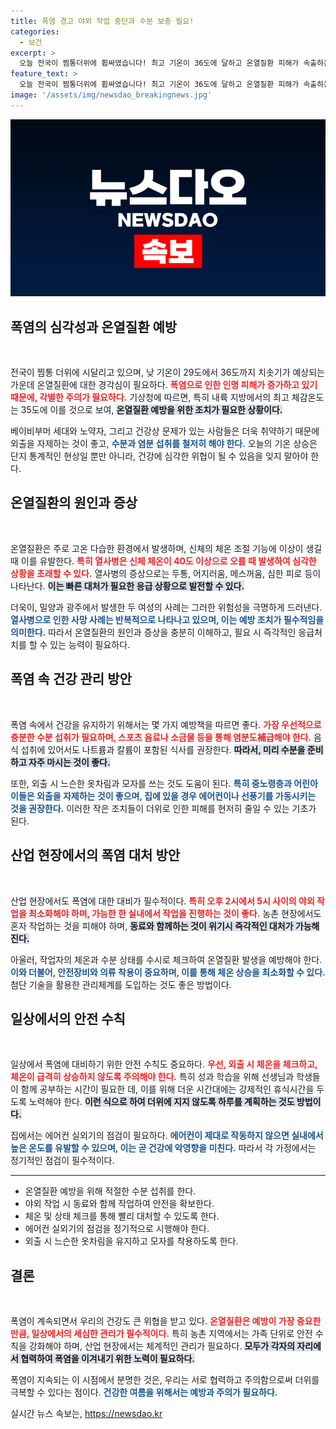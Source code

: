 ```yaml
---
title: 폭염 경고 야외 작업 중단과 수분 보충 필요!
categories:
  - 보건
excerpt: >
  오늘 전국이 찜통더위에 휩싸였습니다! 최고 기온이 36도에 달하고 온열질환 피해가 속출하는 가운데, 안전을 위한 수칙이 절실합니다. 더위 속 생명을 지키는 방법을 지금 확인하세요!
feature_text: >
  오늘 전국이 찜통더위에 휩싸였습니다! 최고 기온이 36도에 달하고 온열질환 피해가 속출하는 가운데, 안전을 위한 수칙이 절실합니다. 더위 속 생명을 지키는 방법을 지금 확인하세요!
image: '/assets/img/newsdao_breakingnews.jpg'
---
```


<p><img src="/assets/img/newsdao_breakingnews.jpg" alt="pcversion 속보" /></p>

<h2 data-ke-size="size26">폭염의 심각성과 온열질환 예방</h2>

<p data-ke-size="size16">&nbsp;</p>  

<p>전국이 찜통 더위에 시달리고 있으며, 낮 기온이 29도에서 36도까지 치솟기가 예상되는 가운데 온열질환에 대한 경각심이 필요하다. <b><span style="color: #ee2323;">폭염으로 인한 인명 피해가 증가하고 있기 때문에, 각별한 주의가 필요하다.</span></b> 기상청에 따르면, 특히 내륙 지방에서의 최고 체감온도는 35도에 이를 것으로 보여, <b><span style="background-color: #21538527;">온열질환 예방을 위한 조치가 필요한 상황이다.</span></b> </p>

<p>베이비부머 세대와 노약자, 그리고 건강상 문제가 있는 사람들은 더욱 취약하기 때문에 외출을 자제하는 것이 좋고, <b><span style="color: #1a5490;">수분과 염분 섭취를 철저히 해야 한다.</span></b> 오늘의 기온 상승은 단지 통계적인 현상일 뿐만 아니라, 건강에 심각한 위협이 될 수 있음을 잊지 말아야 한다.</p>

<h2 data-ke-size="size26">온열질환의 원인과 증상</h2>

<p data-ke-size="size16">&nbsp;</p>  

<p>온열질환은 주로 고온 다습한 환경에서 발생하며, 신체의 체온 조절 기능에 이상이 생길 때 이를 유발한다. <b><span style="color: #ee2323;">특히 열사병은 신체 체온이 40도 이상으로 오를 때 발생하여 심각한 상황을 초래할 수 있다.</span></b> 열사병의 증상으로는 두통, 어지러움, 메스꺼움, 심한 피로 등이 나타난다. <b><span style="background-color: #21538527;">이는 빠른 대처가 필요한 응급 상황으로 발전할 수 있다.</span></b> </p>

<p>더욱이, 밀양과 광주에서 발생한 두 여성의 사례는 그러한 위험성을 극명하게 드러낸다. <b><span style="color: #1a5490;">열사병으로 인한 사망 사례는 반복적으로 나타나고 있으며, 이는 예방 조치가 필수적임을 의미한다.</span></b> 따라서 온열질환의 원인과 증상을 충분히 이해하고, 필요 시 즉각적인 응급처치를 할 수 있는 능력이 필요하다.</p>

<h2 data-ke-size="size26">폭염 속 건강 관리 방안</h2>

<p data-ke-size="size16">&nbsp;</p>  

<p>폭염 속에서 건강을 유지하기 위해서는 몇 가지 예방책을 따르면 좋다. <b><span style="color: #ee2323;">가장 우선적으로 충분한 수분 섭취가 필요하며, 스포츠 음료나 소금물 등을 통해 염분도補급해야 한다.</span></b> 음식 섭취에 있어서도 나트륨과 칼륨이 포함된 식사를 권장한다. <b><span style="background-color: #21538527;">따라서, 미리 수분을 준비하고 자주 마시는 것이 좋다.</span></b> </p>

<p>또한, 외출 시 느슨한 옷차림과 모자를 쓰는 것도 도움이 된다. <b><span style="color: #1a5490;">특히 중노령층과 어린아이들은 외출을 자제하는 것이 좋으며, 집에 있을 경우 에어컨이나 선풍기를 가동시키는 것을 권장한다.</span></b> 이러한 작은 조치들이 더위로 인한 피해를 현저히 줄일 수 있는 기초가 된다.</p>

<h2 data-ke-size="size26">산업 현장에서의 폭염 대처 방안</h2>

<p data-ke-size="size16">&nbsp;</p>  

<p>산업 현장에서도 폭염에 대한 대비가 필수적이다. <b><span style="color: #ee2323;">특히 오후 2시에서 5시 사이의 야외 작업을 최소화해야 하며, 가능한 한 실내에서 작업을 진행하는 것이 좋다.</span></b> 농촌 현장에서도 혼자 작업하는 것을 피해야 하며, <b><span style="background-color: #21538527;">동료와 함께하는 것이 위기시 즉각적인 대처가 가능해진다.</span></b> </p>

<p>아울러, 작업자의 체온과 수분 상태를 수시로 체크하여 온열질환 발생을 예방해야 한다. <b><span style="color: #1a5490;">이와 더불어, 안전장비와 의류 착용이 중요하며, 이를 통해 체온 상승을 최소화할 수 있다.</span></b> 첨단 기술을 활용한 관리체계를 도입하는 것도 좋은 방법이다.</p>

<h2 data-ke-size="size26">일상에서의 안전 수칙</h2>

<p data-ke-size="size16">&nbsp;</p>  

<p>일상에서 폭염에 대비하기 위한 안전 수칙도 중요하다. <b><span style="color: #ee2323;">우선, 외출 시 체온을 체크하고, 체온이 급격히 상승하지 않도록 주의해야 한다.</span></b> 특히 성과 학습을 위해 선생님과 학생들이 함께 공부하는 시간이 필요한 데, 이를 위해 더운 시간대에는 강제적인 휴식시간을 두도록 노력해야 한다. <b><span style="background-color: #21538527;">이런 식으로 하여 더위에 지지 않도록 하루를 계획하는 것도 방법이다.</span></b> </p>

<p>집에서는 에어컨 실외기의 점검이 필요하다. <b><span style="color: #1a5490;">에어컨이 제대로 작동하지 않으면 실내에서 높은 온도를 유발할 수 있으며, 이는 곧 건강에 악영향을 미친다.</span></b> 따라서 각 가정에서는 정기적인 점검이 필수적이다.</p>

<hr> 

<ul>  
<li>온열질환 예방을 위해 적절한 수분 섭취를 한다.</li>  
<li>야외 작업 시 동료와 함께 작업하여 안전을 확보한다.</li>  
<li>체온 및 상태 체크를 통해 빨리 대처할 수 있도록 한다.</li>  
<li>에어컨 실외기의 점검을 정기적으로 시행해야 한다.</li>  
<li>외출 시 느슨한 옷차림을 유지하고 모자를 착용하도록 한다.</li>  
</ul> 

<h2 data-ke-size="size26">결론</h2>

<p data-ke-size="size16">&nbsp;</p>  

<p>폭염이 계속되면서 우리의 건강도 큰 위협을 받고 있다. <b><span style="color: #ee2323;">온열질환은 예방이 가장 중요한 만큼, 일상에서의 세심한 관리가 필수적이다.</span></b> 특히 농촌 지역에서는 가족 단위로 안전 수칙을 강화해야 하며, 산업 현장에서는 체계적인 관리가 필요하다. <b><span style="background-color: #21538527;">모두가 각자의 자리에서 협력하여 폭염을 이겨내기 위한 노력이 필요하다.</span></b> </p>

<p>폭염이 지속되는 이 시점에서 분명한 것은, 우리는 서로 협력하고 주의함으로써 더위를 극복할 수 있다는 점이다. <b><span style="color: #1a5490;">건강한 여름을 위해서는 예방과 주의가 필요하다.</span></b></p>
실시간 뉴스 속보는, <a href="https://newsdao.kr" rel="dofollow">https://newsdao.kr</a>


